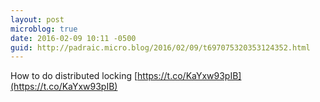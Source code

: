 ```yaml
---
layout: post
microblog: true
date: 2016-02-09 10:11 -0500
guid: http://padraic.micro.blog/2016/02/09/t697075320353124352.html
---
```

How to do distributed locking [https://t.co/KaYxw93pIB](https://t.co/KaYxw93pIB)
